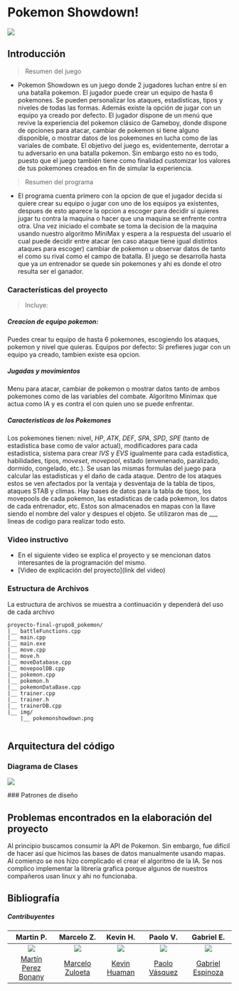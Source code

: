# Pokemon Showdown!


<p aling="center">
<img src="https://github.com/CS1103/proyecto-final-grupo8_pokemon/blob/main/img/pokemonshowdown.png">
</p>

Introducción
-----

> Resumen del juego
- Pokemon Showdown es un juego donde 2 jugadores luchan entre sí en una batalla pokemon. El jugador puede crear un equipo de hasta 6 pokemones. Se pueden personalizar los ataques, estadísticas, tipos y niveles de todas las formas. Además existe la opción de jugar con un equipo ya creado por defecto. El jugador dispone de un menú que revive la experiencia del pokemon clásico de Gameboy, donde dispone de opciones para atacar, cambiar de pokemon si tiene alguno disponible, o mostrar datos de los pokemones en lucha como de las variales de combate. El objetivo del juego es, evidentemente, derrotar a tu adversario en una batalla pokemon. Sin embargo esto no es todo, puesto que el juego también tiene como finalidad customizar los valores de tus pokemones creados en fin de simular la experiencia.

> Resumen del programa
- El programa cuenta primero con la opcion de que el jugador decida si quiere crear su equipo o jugar con uno de los equipos ya existentes, despues de esto aparece la opcion a escoger para decidir si quieres jugar tu contra la maquina o hacer que una maquina se enfrente contra otra. Una vez iniciado el combate se toma la decision de la maquina usando nuestro algoritmo MiniMax y espera a la respuesta del usuario el cual puede decidir entre atacar (en caso ataque tiene igual distintos ataques para escoger) cambiar de pokemon u observar datos de tanto el como su rival como el campo de batalla. El juego se desarrolla hasta que ya un entrenador se quede sin pokemones y ahi es donde el otro resulta ser el ganador.

### Características del proyecto
> Incluye:
##### Creacion de equipo pokemon:
Puedes crear tu equipo de hasta 6 pokemones, escogiendo los ataques, pokemon y nivel que quieras.
Equipos por defecto:
Si prefieres jugar con un equipo ya creado, tambien existe esa opcion.
##### Jugadas y movimientos
Menu para atacar, cambiar de pokemon o mostrar datos tanto de ambos pokemones como de las variables del combate.
Algoritmo Minimax que actua como IA y es contra el con quien uno se puede enfrentar.
##### Caracteristicas de los Pokemones
Los pokemones tienen: nivel, _HP_, _ATK_, _DEF_, _SPA_, _SPD_, _SPE_ (tanto de estadistica base como de valor actual), modificadores para cada estadistica, sistema para crear _IVS_ y _EVS_ igualmente para cada estadistica, habilidades, tipos, _moveset_, _movepool_, estado (envenenado, paralizado, dormido, congelado, etc.).
Se usan las mismas formulas del juego para calcular las estadisticas y el daño de cada ataque. Dentro de los ataques estos se ven afectados por la ventaja y desventaja de la tabla de tipos, ataques STAB y climas.
Hay bases de datos para la tabla de tipos, los movepools de cada pokemon, las estadisticas de cada pokemon, los datos de cada entrenador, etc. Estos son almacenados en mapas con la llave siendo el nombre del valor y despues el objeto.
Se utilizaron mas de ___ lineas de codigo para realizar todo esto.
### Video instructivo
- En el siguiente video se explica el proyecto y se mencionan datos interesantes de la programación del mismo.
- [Video de explicación del proyecto](link del video)

### Estructura de Archivos

La estructura de archivos se muestra a continuación y dependerá del uso de cada archivo

```
proyecto-final-grupo8_pokemon/
|__ battleFunctions.cpp
|__ main.cpp
|__ main.exe
|__ move.cpp
|__ move.h	
|__ moveDatabase.cpp
|__ movepoolDB.cpp
|__ pokemon.cpp
|__ pokemon.h
|__ pokemonDataBase.cpp
|__ trainer.cpp
|__ trainer.h
|__ trainerDB.cpp	
|__ img/
    |__ pokemonshowdown.png
					
```
## Arquitectura del código

### Diagrama de Clases
<p aling="center">
<img src="https://github.com/CS1103/proyecto-final-grupo8_pokemon/blob/main/img/UML%20class.png">
</p>
### Patrones de diseño

## Problemas encontrados en la elaboración del proyecto

Al principio buscamos consumir la API de Pokemon. Sin embargo, fue difícil de hacer asi que hicimos las bases de datos manualmente usando mapas.
Al comienzo se nos hizo complicado el crear el algoritmo de la IA.
Se nos complico implementar la libreria grafica porque algunos de nuestros compañeros usan linux y ahi no funcionaba.

## Bibliografía


##### Contribuyentes

| Martin P.   | Marcelo Z.  | Kevin H.   | Paolo V.   | Gabriel E. |
| :---:       |    :----:   |   :---:    |  :---:     |   :---:    |
| <img src= "https://avatars.githubusercontent.com/u/87045535?v=4">   | <img src="https://avatars.githubusercontent.com/u/85197213?v=4">   | <img src="https://avatars.githubusercontent.com/u/85197193?v=4">  | <img src="https://avatars.githubusercontent.com/u/83627663?v=4">  | <img src="https://avatars.githubusercontent.com/u/85197211?v=4">  |
| [Martín Perez Bonany](https://github.com/Owzok/)    | [Marcelo Zuloeta](https://github.com/marceloZS)    | [Kevin Huaman](https://github.com/khuaman)   | [Paolo Vásquez](https://github.com/paoloovasquezg)   |  [Gabriel Espinoza](https://github.com/Gabrieleeh32159) |
